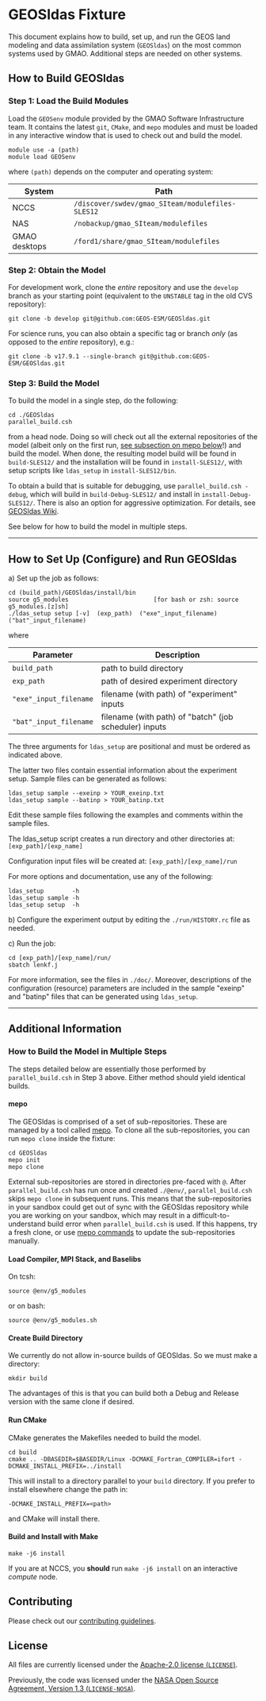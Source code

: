 # GEOSldas Fixture

This document explains how to build, set up, and run the GEOS land modeling and data assimilation system (`GEOSldas`) on the most common systems used by GMAO.  Additional steps are needed on other systems.

## How to Build GEOSldas

### Step 1: Load the Build Modules

Load the `GEOSenv` module provided by the GMAO Software Infrastructure team.  It contains the latest `git`, `CMake`, and `mepo` modules and must be loaded in any interactive window that is used to check out and build the model.

```
module use -a (path)
module load GEOSenv
```

where `(path)` depends on the computer and operating system:

| System        | Path                                              |
| ------------- |---------------------------------------------------|
| NCCS          | `/discover/swdev/gmao_SIteam/modulefiles-SLES12`  |
| NAS           | `/nobackup/gmao_SIteam/modulefiles`               |
| GMAO desktops | `/ford1/share/gmao_SIteam/modulefiles`            |


### Step 2: Obtain the Model

For development work, clone the _entire_ repository and use the `develop` branch as your starting point (equivalent to the `UNSTABLE` tag in the old CVS repository):
```
git clone -b develop git@github.com:GEOS-ESM/GEOSldas.git
```
For science runs, you can also obtain a specific tag or branch _only_ (as opposed to the _entire_ repository), e.g.:
```
git clone -b v17.9.1 --single-branch git@github.com:GEOS-ESM/GEOSldas.git
```


### Step 3: Build the Model

To build the model in a single step, do the following:
```
cd ./GEOSldas
parallel_build.csh
```
from a head node. Doing so will check out all the external repositories of the model (albeit only on the first run, [see subsection on mepo below](#mepo)!) and build the model. When done, the resulting model build will be found in `build-SLES12/` and the installation will be found in `install-SLES12/`, with setup scripts like `ldas_setup` in `install-SLES12/bin`.

To obtain a build that is suitable for debugging, use `parallel_build.csh -debug`, which will build in `build-Debug-SLES12/` and install in `install-Debug-SLES12/`.  There is also an option for aggressive  optimization.  For details, see [GEOSldas Wiki](https://github.com/GEOS-ESM/GEOSldas/wiki).

See below for how to build the model in multiple steps.

---

## How to Set Up (Configure) and Run GEOSldas

a) Set up the job as follows:

```
cd (build_path)/GEOSldas/install/bin
source g5_modules                        [for bash or zsh: source g5_modules.[z]sh]
./ldas_setup setup [-v]  (exp_path)  ("exe"_input_filename)  ("bat"_input_filename)
```

where

| Parameter              | Description                                              |
| -----------------------|----------------------------------------------------------|
| `build_path`           | path to build directory                                  |
| `exp_path`             | path of desired experiment directory                     |
| `"exe"_input_filename` | filename (with path) of "experiment" inputs              |
| `"bat"_input_filename` | filename (with path) of "batch" (job scheduler) inputs   |

The three arguments for `ldas_setup` are positional and must be ordered as indicated above.

The latter two files contain essential information about the experiment setup.
Sample files can be generated as follows:
```
ldas_setup sample --exeinp > YOUR_exeinp.txt
ldas_setup sample --batinp > YOUR_batinp.txt
```

Edit these sample files following the examples and comments within the sample files.

The ldas_setup script creates a run directory and other directories at:
`[exp_path]/[exp_name]`

Configuration input files will be created at:
`[exp_path]/[exp_name]/run`

For more options and documentation, use any of the following:
```
ldas_setup        -h
ldas_setup sample -h
ldas_setup setup  -h
```

b) Configure the experiment output by editing the ```./run/HISTORY.rc``` file as needed.

c) Run the job:
```
cd [exp_path]/[exp_name]/run/
sbatch lenkf.j
```

For more information, see the files in `./doc/`.
Moreover, descriptions of the configuration (resource) parameters are included in the sample "exeinp" and "batinp" files that can be generated using `ldas_setup`.

-----------------------------------------------------------------------------------

## Additional Information

### How to Build the Model in Multiple Steps

The steps detailed below are essentially those performed by `parallel_build.csh` in Step 3 above. Either method should yield identical builds.

#### mepo

The GEOSldas is comprised of a set of sub-repositories. These are
managed by a tool called [mepo](https://github.com/GEOS-ESM/mepo). To
clone all the sub-repositories, you can run `mepo clone` inside the fixture:
```
cd GEOSldas
mepo init
mepo clone
```
External sub-repositories are stored in directories pre-faced with `@`. After `parallel_build.csh` has run once and created `./@env/`, `parallel_build.csh` skips `mepo clone` in subsequent runs. This means that the sub-repositories in your sandbox could get out of sync with the GEOSldas repository while you are working on your sandbox, which may result in a difficult-to-understand build error when `parallel_build.csh` is used. If this happens, try a fresh clone, or use [mepo commands](https://github.com/GEOS-ESM/mepo/wiki) to update the sub-repositories manually.

#### Load Compiler, MPI Stack, and Baselibs
On tcsh:
```
source @env/g5_modules
```
or on bash:
```
source @env/g5_modules.sh
```

#### Create Build Directory
We currently do not allow in-source builds of GEOSldas. So we must make a directory:
```
mkdir build
```
The advantages of this is that you can build both a Debug and Release version with the same clone if desired.

#### Run CMake
CMake generates the Makefiles needed to build the model.
```
cd build
cmake .. -DBASEDIR=$BASEDIR/Linux -DCMAKE_Fortran_COMPILER=ifort -DCMAKE_INSTALL_PREFIX=../install
```
This will install to a directory parallel to your `build` directory. If you prefer to install elsewhere change the path in:
```
-DCMAKE_INSTALL_PREFIX=<path>
```
and CMake will install there.

#### Build and Install with Make
```
make -j6 install
```
If you are at NCCS, you **should** run `make -j6 install` on an interactive _compute_ node.


## Contributing

Please check out our [contributing guidelines](CONTRIBUTING.md).

## License

All files are currently licensed under the [Apache-2.0 license (`LICENSE`)](LICENSE).

Previously, the code was licensed under the [NASA Open Source Agreement, Version 1.3 (`LICENSE-NOSA`)](LICENSE-NOSA).
